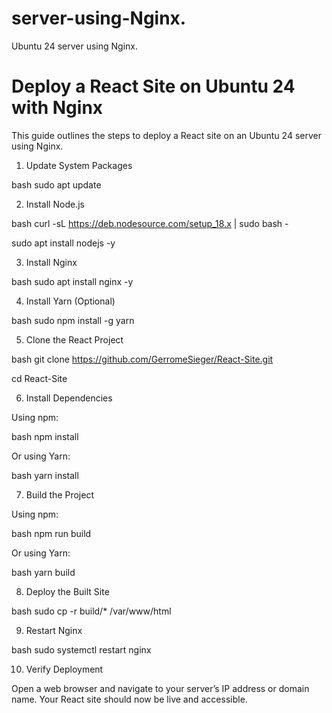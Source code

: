 # server-using-Nginx.
Ubuntu 24 server using Nginx.


# Deploy a React Site on Ubuntu 24 with Nginx

This guide outlines the steps to deploy a React site on an Ubuntu 24 server using Nginx.

1. Update System Packages

bash
sudo apt update


2. Install Node.js

bash
curl -sL https://deb.nodesource.com/setup_18.x | sudo bash -

sudo apt install nodejs -y


3. Install Nginx

bash
sudo apt install nginx -y


4. Install Yarn (Optional)

bash
sudo npm install -g yarn


5. Clone the React Project

bash
git clone https://github.com/GerromeSieger/React-Site.git

cd React-Site


6. Install Dependencies

Using npm:

bash
npm install


Or using Yarn:

bash
yarn install


7. Build the Project

Using npm:

bash
npm run build


Or using Yarn:

bash
yarn build


8. Deploy the Built Site

bash
sudo cp -r build/* /var/www/html


9. Restart Nginx

bash
sudo systemctl restart nginx


10. Verify Deployment

Open a web browser and navigate to your server’s IP address or domain name. Your React site should now be live and accessible.
